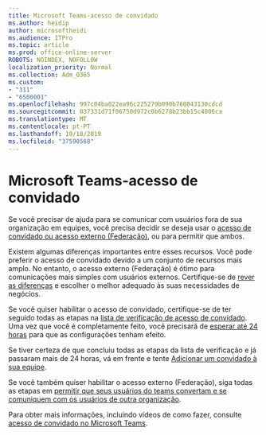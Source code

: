 ```yaml
---
title: Microsoft Teams-acesso de convidado
ms.author: heidip
author: microsoftheidi
ms.audience: ITPro
ms.topic: article
ms.prod: office-online-server
ROBOTS: NOINDEX, NOFOLLOW
localization_priority: Normal
ms.collection: Adm_O365
ms.custom:
- "311"
- "6500001"
ms.openlocfilehash: 997c04ba022ea96c225279b090b768043130cdcd
ms.sourcegitcommit: 037331d71f06750d972c0b6278b23bb15c4806ca
ms.translationtype: MT
ms.contentlocale: pt-PT
ms.lasthandoff: 10/18/2019
ms.locfileid: "37590568"
---
```

# <a name="microsoft-teams---guest-access"></a>Microsoft Teams-acesso de convidado

Se você precisar de ajuda para se comunicar com usuários fora de sua organização em equipes, você precisa decidir se deseja usar o [acesso de convidado ou acesso externo (Federação)](https://docs.microsoft.com/en-us/microsoftteams/manage-external-access#external-access-vs-guest-access), ou para permitir que ambos.

Existem algumas diferenças importantes entre esses recursos. Você pode preferir o acesso de convidado devido a um conjunto de recursos mais amplo. No entanto, o acesso externo (Federação) é ótimo para comunicações mais simples com usuários externos. Certifique-se de [rever as diferenças](https://docs.microsoft.com/en-us/microsoftteams/manage-external-access#external-access-vs-guest-access) e escolher o melhor adequado às suas necessidades de negócios.

Se você quiser habilitar o acesso de convidado, certifique-se de ter seguido todas as etapas na [lista de verificação de acesso de convidado](https://docs.microsoft.com/en-us/microsoftteams/guest-access-checklist). Uma vez que você é completamente feito, você precisará de [esperar até 24 horas](https://docs.microsoft.com/en-us/microsoftteams/manage-guests#guest-access-latencies) para que as configurações tenham efeito.

Se tiver certeza de que concluiu todas as etapas da lista de verificação e já passaram mais de 24 horas, vá em frente e tente [Adicionar um convidado à sua equipe](https://support.office.com/en-us/article/add-guests-to-a-team-in-teams-fccb4fa6-f864-4508-bdde-256e7384a14f#ID0EAABAAA=Desktop).

Se você também quiser habilitar o acesso externo (Federação), siga todas as etapas em [permitir que seus usuários do teams convertam e se comuniquem com os usuários de outra organização](https://docs.microsoft.com/en-us/microsoftteams/manage-external-access#let-your-teams-users-chat-and-communicate-with-users-in-another-organization).

Para obter mais informações, incluindo vídeos de como fazer, consulte [acesso de convidado no Microsoft Teams](https://docs.microsoft.com/microsoftteams/guest-access).
